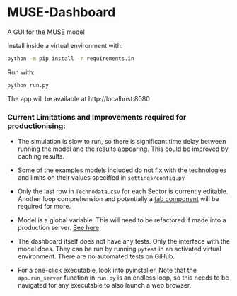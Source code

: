 # MUSE-Dashboard
A GUI for the MUSE model

Install inside a virtual environment with:
```bash
python -m pip install -r requirements.in
```

Run with:
```bash
python run.py
```

The app will be available at http://localhost:8080


### Current Limitations and Improvements required for productionising:

 - The simulation is slow to run, so there is significant time delay between running the model and the results appearing. This could be improved by caching results.

 - Some of the examples models included do not fix with the technologies and limits on their values specified in `settings/config.py`

 - Only the last row in `Technodata.csv` for each Sector is currently editable. Another loop comprehension and potentially a [tab component](https://dash-bootstrap-components.opensource.faculty.ai/docs/components/tabs/) will be required for more.

 - Model is a global variable. This will need to be refactored if made into a production server. [See here](https://dash.plotly.com/sharing-data-between-callbacks)

 - The dashboard itself does not have any tests. Only the interface with the model does. They can be run by running `pytest` in an activated virtual environment. There are no automated tests on GiHub.

 - For a one-click executable, look into pyinstaller. Note that the `app.run_server` function in `run.py` is an endless loop, so this needs to be navigated for any executable to also launch a web browser.
